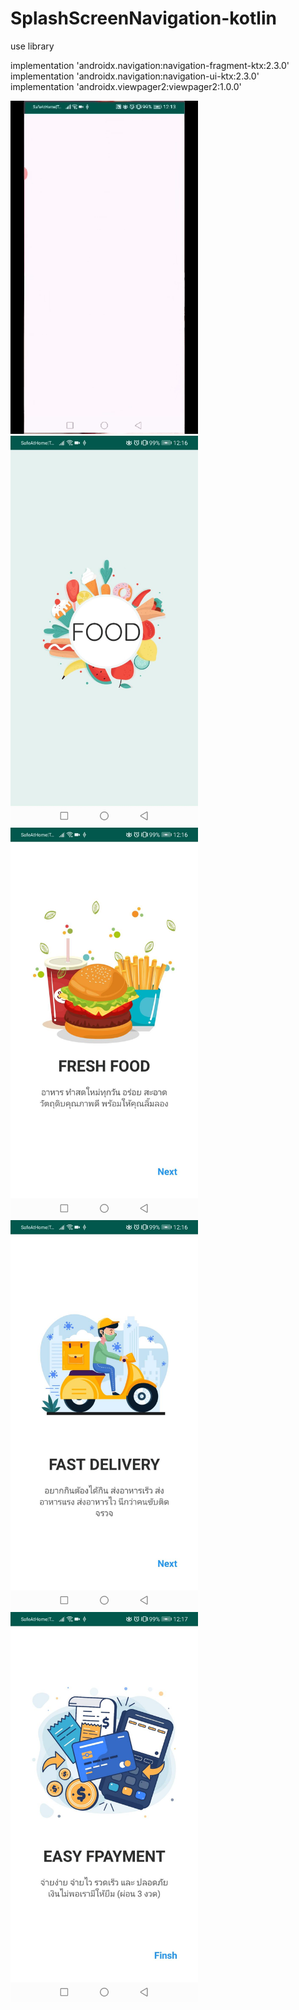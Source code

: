 # SplashScreenNavigation-kotlin

use library

implementation 'androidx.navigation:navigation-fragment-ktx:2.3.0' <br>
implementation 'androidx.navigation:navigation-ui-ktx:2.3.0' <br>
implementation 'androidx.viewpager2:viewpager2:1.0.0' <br>

<img src="https://github.com/sjitprogrammer/SplashScreenNavigation-kotlin/blob/master/image/60052.gif" width="300">

<img src="https://github.com/sjitprogrammer/SplashScreenNavigation-kotlin/blob/master/image/60043.jpg" width="300">

<img src="https://github.com/sjitprogrammer/SplashScreenNavigation-kotlin/blob/master/image/60042.jpg" width="300">

<img src="https://github.com/sjitprogrammer/SplashScreenNavigation-kotlin/blob/master/image/60041.jpg" width="300">

<img src="https://github.com/sjitprogrammer/SplashScreenNavigation-kotlin/blob/master/image/60040.jpg" width="300">
